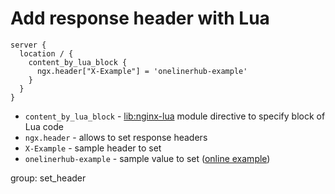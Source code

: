 # Add response header with Lua

```nginx
server {
  location / {
    content_by_lua_block {
      ngx.header["X-Example"] = 'onelinerhub-example'
    }
  }
}
```

- `content_by_lua_block` - [lib:nginx-lua](/nginx-lua/how-to-install-nginx-lua-module-in-ubuntu-ubuntuversion) module directive to specify block of Lua code
- `ngx.header` - allows to set response headers
- `X-Example` - sample header to set
- `onelinerhub-example` - sample value to set ([online example](http://lua.onelinerhub.com/set_header))

group: set_header


